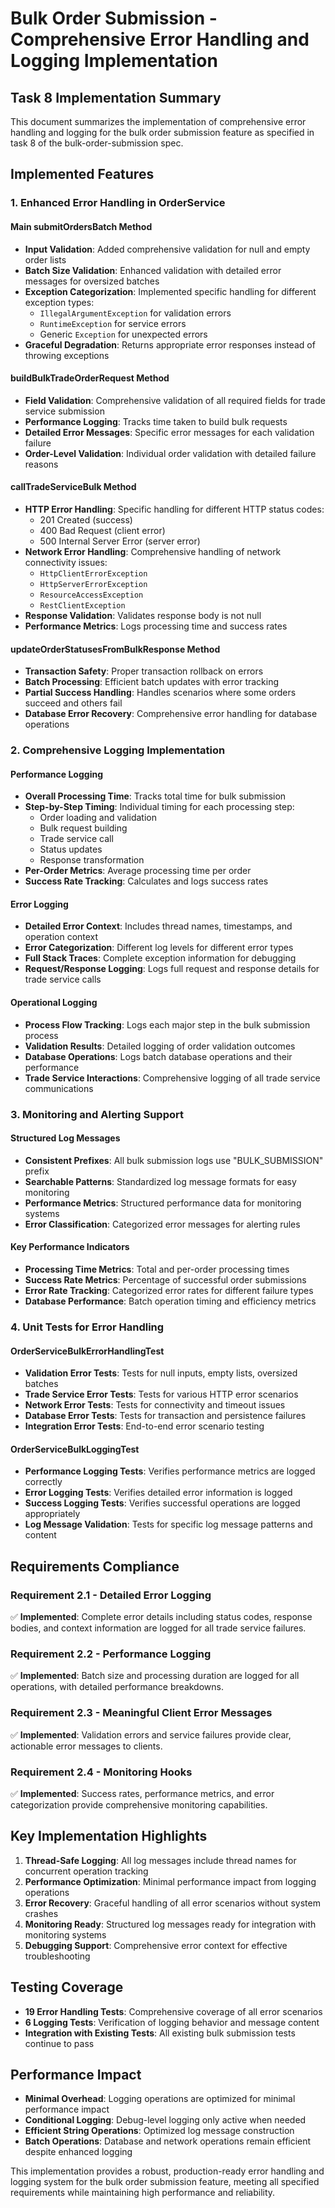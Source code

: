# Bulk Order Submission - Comprehensive Error Handling and Logging Implementation

## Task 8 Implementation Summary

This document summarizes the implementation of comprehensive error handling and logging for the bulk order submission feature as specified in task 8 of the bulk-order-submission spec.

## Implemented Features

### 1. Enhanced Error Handling in OrderService

#### Main submitOrdersBatch Method
- **Input Validation**: Added comprehensive validation for null and empty order lists
- **Batch Size Validation**: Enhanced validation with detailed error messages for oversized batches
- **Exception Categorization**: Implemented specific handling for different exception types:
  - `IllegalArgumentException` for validation errors
  - `RuntimeException` for service errors
  - Generic `Exception` for unexpected errors
- **Graceful Degradation**: Returns appropriate error responses instead of throwing exceptions

#### buildBulkTradeOrderRequest Method
- **Field Validation**: Comprehensive validation of all required fields for trade service submission
- **Performance Logging**: Tracks time taken to build bulk requests
- **Detailed Error Messages**: Specific error messages for each validation failure
- **Order-Level Validation**: Individual order validation with detailed failure reasons

#### callTradeServiceBulk Method
- **HTTP Error Handling**: Specific handling for different HTTP status codes:
  - 201 Created (success)
  - 400 Bad Request (client error)
  - 500 Internal Server Error (server error)
- **Network Error Handling**: Comprehensive handling of network connectivity issues:
  - `HttpClientErrorException`
  - `HttpServerErrorException`
  - `ResourceAccessException`
  - `RestClientException`
- **Response Validation**: Validates response body is not null
- **Performance Metrics**: Logs processing time and success rates

#### updateOrderStatusesFromBulkResponse Method
- **Transaction Safety**: Proper transaction rollback on errors
- **Batch Processing**: Efficient batch updates with error tracking
- **Partial Success Handling**: Handles scenarios where some orders succeed and others fail
- **Database Error Recovery**: Comprehensive error handling for database operations

### 2. Comprehensive Logging Implementation

#### Performance Logging
- **Overall Processing Time**: Tracks total time for bulk submission
- **Step-by-Step Timing**: Individual timing for each processing step:
  - Order loading and validation
  - Bulk request building
  - Trade service call
  - Status updates
  - Response transformation
- **Per-Order Metrics**: Average processing time per order
- **Success Rate Tracking**: Calculates and logs success rates

#### Error Logging
- **Detailed Error Context**: Includes thread names, timestamps, and operation context
- **Error Categorization**: Different log levels for different error types
- **Full Stack Traces**: Complete exception information for debugging
- **Request/Response Logging**: Logs full request and response details for trade service calls

#### Operational Logging
- **Process Flow Tracking**: Logs each major step in the bulk submission process
- **Validation Results**: Detailed logging of order validation outcomes
- **Database Operations**: Logs batch database operations and their performance
- **Trade Service Interactions**: Comprehensive logging of all trade service communications

### 3. Monitoring and Alerting Support

#### Structured Log Messages
- **Consistent Prefixes**: All bulk submission logs use "BULK_SUBMISSION" prefix
- **Searchable Patterns**: Standardized log message formats for easy monitoring
- **Performance Metrics**: Structured performance data for monitoring systems
- **Error Classification**: Categorized error messages for alerting rules

#### Key Performance Indicators
- **Processing Time Metrics**: Total and per-order processing times
- **Success Rate Metrics**: Percentage of successful order submissions
- **Error Rate Tracking**: Categorized error rates for different failure types
- **Database Performance**: Batch operation timing and efficiency metrics

### 4. Unit Tests for Error Handling

#### OrderServiceBulkErrorHandlingTest
- **Validation Error Tests**: Tests for null inputs, empty lists, oversized batches
- **Trade Service Error Tests**: Tests for various HTTP error scenarios
- **Network Error Tests**: Tests for connectivity and timeout issues
- **Database Error Tests**: Tests for transaction and persistence failures
- **Integration Error Tests**: End-to-end error scenario testing

#### OrderServiceBulkLoggingTest
- **Performance Logging Tests**: Verifies performance metrics are logged correctly
- **Error Logging Tests**: Verifies detailed error information is logged
- **Success Logging Tests**: Verifies successful operations are logged appropriately
- **Log Message Validation**: Tests for specific log message patterns and content

## Requirements Compliance

### Requirement 2.1 - Detailed Error Logging
✅ **Implemented**: Complete error details including status codes, response bodies, and context information are logged for all trade service failures.

### Requirement 2.2 - Performance Logging
✅ **Implemented**: Batch size and processing duration are logged for all operations, with detailed performance breakdowns.

### Requirement 2.3 - Meaningful Client Error Messages
✅ **Implemented**: Validation errors and service failures provide clear, actionable error messages to clients.

### Requirement 2.4 - Monitoring Hooks
✅ **Implemented**: Success rates, performance metrics, and error categorization provide comprehensive monitoring capabilities.

## Key Implementation Highlights

1. **Thread-Safe Logging**: All log messages include thread names for concurrent operation tracking
2. **Performance Optimization**: Minimal performance impact from logging operations
3. **Error Recovery**: Graceful handling of all error scenarios without system crashes
4. **Monitoring Ready**: Structured log messages ready for integration with monitoring systems
5. **Debugging Support**: Comprehensive error context for effective troubleshooting

## Testing Coverage

- **19 Error Handling Tests**: Comprehensive coverage of all error scenarios
- **6 Logging Tests**: Verification of logging behavior and message content
- **Integration with Existing Tests**: All existing bulk submission tests continue to pass

## Performance Impact

- **Minimal Overhead**: Logging operations are optimized for minimal performance impact
- **Conditional Logging**: Debug-level logging only active when needed
- **Efficient String Operations**: Optimized log message construction
- **Batch Operations**: Database and network operations remain efficient despite enhanced logging

This implementation provides a robust, production-ready error handling and logging system for the bulk order submission feature, meeting all specified requirements while maintaining high performance and reliability.